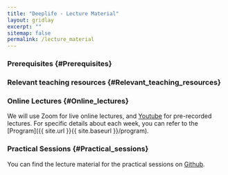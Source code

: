 ```yaml
---
title: "Deeplife - Lecture Material"
layout: gridlay
excerpt: ""
sitemap: false
permalink: /lecture_material
---
```


### Prerequisites {#Prerequisites}

### Relevant teaching resources {#Relevant_teaching_resources}

### Online Lectures {#Online_lectures}

We will use Zoom for live online lectures, and [Youtube](link) for pre-recorded lectures. For specific details about each week, you can refer to the [Program]({{ site.url }}{{ site.baseurl }}/program).

### Practical Sessions {#Practical_sessions}

You can find the lecture material for the practical sessions on [Github](link).

<br>
<br>